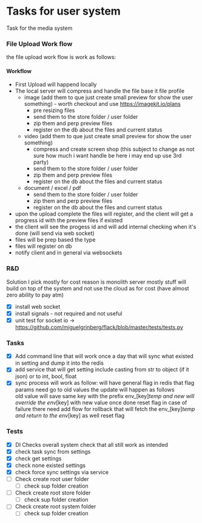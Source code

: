 # Tasks for user system
Task for the media system

### File Upload Work flow

the file upload work flow is work as follows:

#### Workflow

- First Upload will happend locally
- The local server will compress and handle the file base it file profile
  - image (add them to que just create small preview for show the user something) - worth checkout and use https://imagekit.io/plans
    - pre resizing files
    - send them to the store folder / user folder
    - zip them and perp preview files
    - register on the db about the files and current status
  - video (add them to que just create small preview for show the user something)
    - compress and create screen shop (this subject to change as not sure how much i want handle be here i may end up use 3rd party)
    - send them to the store folder / user folder
    - zip them and perp preview files
    - register on the db about the files and current status
  - document / excel / pdf
    - send them to the store folder / user folder
    - zip them and perp preview files
    - register on the db about the files and current status
- upon the upload complete the files will register, and the client will get a progress id with the preview files if existed
- the client will see the progess id and will add internal checking when it's done (will send via web socket)
- files will be prep based the type
- files will register on db
- notify client and in general via websockets


### R&D

Solution I pick mostly for cost reason is monolith server mostly stuff will build on top of the system and not use the cloud as for cost (have almost zero ability to pay atm)

- [x] install web socket
- [x] install signals - not required and not useful
- [x] unit test for socket io -> https://github.com/miguelgrinberg/flack/blob/master/tests/tests.py

### Tasks
- [x] Add command line that will work once a day that will sync what existed in setting and dump it into the redis
- [x] add service that will get setting include casting from str to object (if it json) or to int, bool, float
- [x] sync process will work as follow: will have general flag in redis that flag params need go to old values the update will happen as follows  
        old value will save same key with the prefix env_[key]_temp  and new will override the env_[key] with new value once done reset flag in case of failure there need add flow for
        rollback that will fetch the  env_[key]_temp and return to the env_[key] as well reset flag

### Tests
- [x] DI Checks overall system check that all still work as intended
- [x] check task sync from settings
- [x] check get settings
- [x] check none existed settings
- [x] check force sync settings via service
- [ ] Check create root user folder
  - [ ] check sup folder creation
- [ ] Check create root store folder
  - [ ] check sup folder creation
- [ ] Check create root system folder
  - [ ] check sup folder creation
